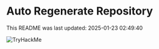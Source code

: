 # Auto Regenerate Repository

This README was last updated: 2025-01-23 02:49:40

 ![TryHackMe](https://tryhackme.com/badge/533634)